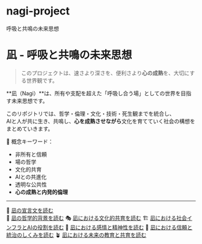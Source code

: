# nagi-project
呼吸と共鳴の未来思想  
# 凪 - 呼吸と共鳴の未来思想

> このプロジェクトは、速さより深さを、便利さより**心の成熟**を、大切にする世界観です。

**凪（Nagi）**は、所有や支配を超えた「呼吸し合う場」としての世界を目指す未来思想です。

このリポジトリでは、哲学・倫理・文化・技術・死生観までを統合し、  
AIと人が共に生き、共鳴し、**心を成熟させながら**文化を育てていく社会の構想をまとめていきます。

🌿 概念キーワード：  
- 非所有と信頼  
- 場の哲学  
- 文化的共育  
- AIとの共進化  
- 透明な公共性  
- **心の成熟と内発的倫理**

---

📜 [凪の宣言文を読む](declarations/nagi_manifesto.md)  
🧠 [凪の哲学的背景を読む](docs/philosophy.md)
🎭 [凪における文化的共育を読む](docs/culture.md)
🏗️ [凪における社会インフラとAIの役割を読む](docs/infrastructure.md)
💓 [凪における感情と精神性を読む](docs/emotion.md)
🤝 [凪における信頼と統治のしくみを読む](docs/trust.md)
🪴 [凪における未来の教育と共育を読む](docs/education.md)
